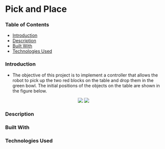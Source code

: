 # Pick and Place

### Table of Contents

- [Introduction](#introduction)
- [Description](#description)
- [Built With](#built-with)
- [Technologies Used](#technologies-used)

### Introduction

- The objective of this project is to implement a controller that allows the robot to pick up the two red blocks on the table and drop them in the green bowl. The initial positions of the objects on the table are shown in the figure below.

<p align="center">
  <img src="https://github.com/wngkyle/pick-and-place/assets/99611120/c7fe27b1-86d2-48da-a324-5e3a283ad486">
  <img src="https://github.com/wngkyle/pick-and-place/assets/99611120/c54bbe8f-0012-4e42-a032-df12d980fb0b">
</p>

### Description

### Built With

### Technologies Used
